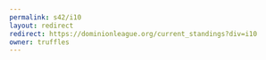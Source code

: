 ```yaml
---
permalink: s42/i10
layout: redirect
redirect: https://dominionleague.org/current_standings?div=i10
owner: truffles
---
```

